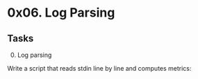 # 0x06. Log Parsing

## Tasks

0. Log parsing

Write a script that reads stdin line by line and computes metrics:
